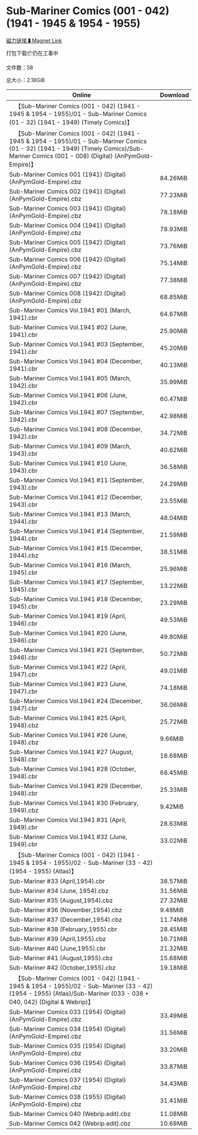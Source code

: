 # Sub-Mariner Comics (001 - 042) (1941 - 1945 & 1954 - 1955)

[磁力链接⬇Magnet Link](magnet:?xt=urn:btih:97ba31d4c78acb220e94f37ec7eb8647a06e2822&dn=Sub-Mariner%20Comics%20%28001%20-%20042%29%20%281941%20-%201945%20%26%201954%20-%201955%29)

打包下载📦仍在工事中

文件数：58

总大小：2.18GiB

Online | Download
--- | ---
&emsp;【Sub-Mariner Comics (001 - 042) (1941 - 1945 & 1954 - 1955)/01 - Sub-Mariner Comics (01 - 32) (1941 - 1949) (Timely Comics)】 | 
&emsp;【Sub-Mariner Comics (001 - 042) (1941 - 1945 & 1954 - 1955)/01 - Sub-Mariner Comics (01 - 32) (1941 - 1949) (Timely Comics)/Sub-Mariner Comics (001 - 008) (Digital) (AnPymGold-Empire)】 | 
Sub-Mariner Comics 001 (1941) (Digital) (AnPymGold-Empire).cbz | 84.26MiB
Sub-Mariner Comics 002 (1941) (Digital) (AnPymGold-Empire).cbz | 77.23MiB
Sub-Mariner Comics 003 (1941) (Digital) (AnPymGold-Empire).cbz | 78.18MiB
Sub-Mariner Comics 004 (1941) (Digital) (AnPymGold-Empire).cbz | 78.93MiB
Sub-Mariner Comics 005 (1942) (Digital) (AnPymGold-Empire).cbz | 73.76MiB
Sub-Mariner Comics 006 (1942) (Digital) (AnPymGold-Empire).cbz | 75.14MiB
Sub-Mariner Comics 007 (1942) (Digital) (AnPymGold-Empire).cbz | 77.38MiB
Sub-Mariner Comics 008 (1942) (Digital) (AnPymGold-Empire).cbz | 68.85MiB
Sub-Mariner Comics Vol.1941 #01 (March, 1941).cbr | 64.67MiB
Sub-Mariner Comics Vol.1941 #02 (June, 1941).cbr | 25.90MiB
Sub-Mariner Comics Vol.1941 #03 (September, 1941).cbr | 45.20MiB
Sub-Mariner Comics Vol.1941 #04 (December, 1941).cbr | 40.13MiB
Sub-Mariner Comics Vol.1941 #05 (March, 1942).cbr | 35.99MiB
Sub-Mariner Comics Vol.1941 #06 (June, 1942).cbr | 60.47MiB
Sub-Mariner Comics Vol.1941 #07 (September, 1942).cbr | 42.98MiB
Sub-Mariner Comics Vol.1941 #08 (December, 1942).cbr | 34.72MiB
Sub-Mariner Comics Vol.1941 #09 (March, 1943).cbr | 40.62MiB
Sub-Mariner Comics Vol.1941 #10 (June, 1943).cbr | 36.58MiB
Sub-Mariner Comics Vol.1941 #11 (September, 1943).cbr | 24.29MiB
Sub-Mariner Comics Vol.1941 #12 (December, 1943).cbr | 23.55MiB
Sub-Mariner Comics Vol.1941 #13 (March, 1944).cbr | 48.04MiB
Sub-Mariner Comics Vol.1941 #14 (September, 1944).cbr | 21.59MiB
Sub-Mariner Comics Vol.1941 #15 (December, 1944).cbz | 38.51MiB
Sub-Mariner Comics Vol.1941 #16 (March, 1945).cbr | 25.96MiB
Sub-Mariner Comics Vol.1941 #17 (September, 1945).cbr | 13.22MiB
Sub-Mariner Comics Vol.1941 #18 (December, 1945).cbr | 23.29MiB
Sub-Mariner Comics Vol.1941 #19 (April, 1946).cbr | 49.53MiB
Sub-Mariner Comics Vol.1941 #20 (June, 1946).cbr | 49.80MiB
Sub-Mariner Comics Vol.1941 #21 (September, 1946).cbr | 50.72MiB
Sub-Mariner Comics Vol.1941 #22 (April, 1947).cbr | 49.01MiB
Sub-Mariner Comics Vol.1941 #23 (June, 1947).cbr | 74.18MiB
Sub-Mariner Comics Vol.1941 #24 (December, 1947).cbr | 36.06MiB
Sub-Mariner Comics Vol.1941 #25 (April, 1948).cbz | 25.72MiB
Sub-Mariner Comics Vol.1941 #26 (June, 1948).cbz | 9.66MiB
Sub-Mariner Comics Vol.1941 #27 (August, 1948).cbr | 18.68MiB
Sub-Mariner Comics Vol.1941 #28 (October, 1948).cbr | 68.45MiB
Sub-Mariner Comics Vol.1941 #29 (December, 1948).cbr | 25.33MiB
Sub-Mariner Comics Vol.1941 #30 (February, 1949).cbz | 9.42MiB
Sub-Mariner Comics Vol.1941 #31 (April, 1949).cbr | 28.63MiB
Sub-Mariner Comics Vol.1941 #32 (June, 1949).cbr | 33.02MiB
&emsp;【Sub-Mariner Comics (001 - 042) (1941 - 1945 & 1954 - 1955)/02 - Sub-Mariner (33 - 42) (1954 - 1955) (Atlas)】 | 
Sub-Mariner #33 (April,1954).cbr | 38.57MiB
Sub-Mariner #34 (June, 1954).cbz | 31.56MiB
Sub-Mariner #35 (August,1954).cbz | 27.32MiB
Sub-Mariner #36 (November,1954).cbz | 9.48MiB
Sub-Mariner #37 (December,1954).cbz | 11.74MiB
Sub-Mariner #38 (February,1955).cbr | 28.45MiB
Sub-Mariner #39 (April,1955).cbz | 16.71MiB
Sub-Mariner #40 (June,1955).cbr | 21.32MiB
Sub-Mariner #41 (August,1955).cbz | 15.68MiB
Sub-Mariner #42 (October,1955).cbz | 19.18MiB
&emsp;【Sub-Mariner Comics (001 - 042) (1941 - 1945 & 1954 - 1955)/02 - Sub-Mariner (33 - 42) (1954 - 1955) (Atlas)/Sub-Mariner (033 - 038 + 040, 042) (Digital & Webrip)】 | 
Sub-Mariner Comics 033 (1954) (Digital) (AnPymGold-Empire).cbz | 33.49MiB
Sub-Mariner Comics 034 (1954) (Digital) (AnPymGold-Empire).cbz | 31.56MiB
Sub-Mariner Comics 035 (1954) (Digital) (AnPymGold-Empire).cbz | 33.20MiB
Sub-Mariner Comics 036 (1954) (Digital) (AnPymGold-Empire).cbz | 33.87MiB
Sub-Mariner Comics 037 (1954) (Digital) (AnPymGold-Empire).cbz | 34.43MiB
Sub-Mariner Comics 038 (1955) (Digital) (AnPymGold-Empire).cbz | 31.41MiB
Sub-Mariner Comics 040 (Webrip.edit).cbz | 11.08MiB
Sub-Mariner Comics 042 (Webrip.edit).cbz | 10.69MiB